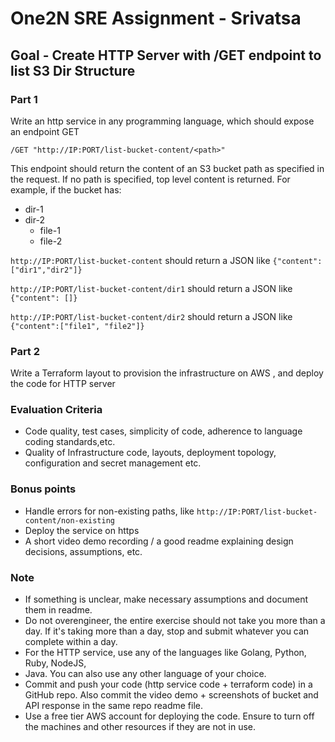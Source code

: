 # One2N SRE Assignment - Srivatsa
## Goal - Create HTTP Server with /GET endpoint to list S3 Dir Structure

### Part 1

Write an http service in any programming language, which should expose an endpoint GET

` /GET "http://IP:PORT/list-bucket-content/<path>" `

This endpoint should return the content of an S3 bucket path as specified in the request. If no
path is specified, top level content is returned.
For example, if the bucket has:

- dir-1
- dir-2
  - file-1
  - file-2

`http://IP:PORT/list-bucket-content` should return a JSON like `{"content": ["dir1","dir2"]}`

`http://IP:PORT/list-bucket-content/dir1` should return a JSON like `{"content": []}`

`http://IP:PORT/list-bucket-content/dir2` should return a JSON like `{"content":["file1", "file2"]}`


### Part 2
Write a Terraform layout to provision the infrastructure on AWS , and deploy the code for HTTP server


### Evaluation Criteria
- Code quality, test cases, simplicity of code, adherence to language coding standards,etc.
- Quality of Infrastructure code, layouts, deployment topology, configuration and secret management etc.

### Bonus points
- Handle errors for non-existing paths, like `http://IP:PORT/list-bucket-content/non-existing`
- Deploy the service on https
- A short video demo recording / a good readme explaining design decisions, assumptions, etc.

### Note
- If something is unclear, make necessary assumptions and document them in readme.
- Do not overengineer, the entire exercise should not take you more than a day. If it's taking more than a day, stop and submit whatever you can complete within a day.
- For the HTTP service, use any of the languages like Golang, Python, Ruby, NodeJS,
- Java. You can also use any other language of your choice.
- Commit and push your code (http service code + terraform code) in a GitHub repo. Also commit the video demo + screenshots of bucket and API response in the same repo readme file.
- Use a free tier AWS account for deploying the code. Ensure to turn off the machines and other resources if they are not in use.